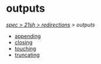# outputs

*[spec > 21sh > redirections](..) > outputs*

* [appending](./appending)
* [closing](./closing)
* [touching](./touching)
* [truncating](./truncating)
